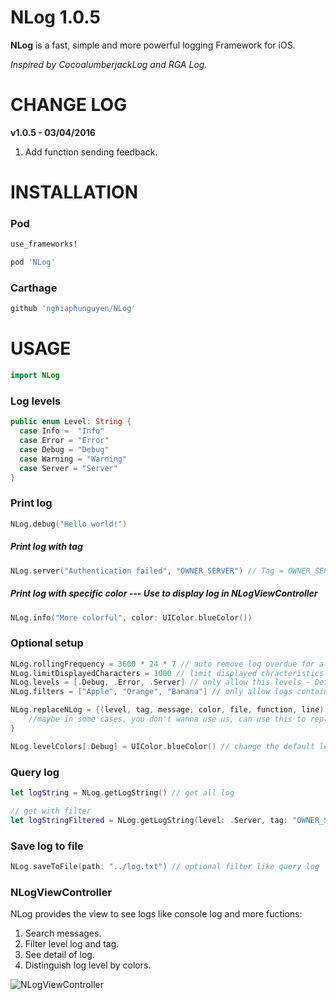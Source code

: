 # NLog 1.0.5
**NLog** is a fast, simple and more powerful logging Framework for iOS.

*Inspired by CocoalumberjackLog and RGA Log.*

# CHANGE LOG

**v1.0.5 - 03/04/2016**

1. Add function sending feedback.

# INSTALLATION

### Pod
```bash
use_frameworks!

pod 'NLog'
```

### Carthage
```bash
github 'nghiaphunguyen/NLog'
```

# USAGE

```swift
import NLog
```

### Log levels
```swift
public enum Level: String {
  case Info =  "Info"
  case Error = "Error"
  case Debug = "Debug"
  case Warning = "Warning"
  case Server = "Server"
}
```

### Print log
``` swift
NLog.debug("Hello world!")
```

##### Print log with tag
```swift
NLog.server("Authentication failed", "OWNER_SERVER") // Tag = OWNER_SERVER
```

##### Print log with specific color --- Use to display log in NLogViewController
```swift
NLog.info("More colorful", color: UIColor.blueColor())
```

### Optional setup
```swift
NLog.rollingFrequency = 3600 * 24 * 7 // auto remove log overdue for a week.
NLog.limitDisplayedCharacters = 1000 // limit displayed chracteristics of a message on console log.
NLog.levels = [.Debug, .Error, .Server] // only allow this levels - Default is allow all.
NLog.filters = ["Apple", "Orange", "Banana"] // only allow logs contain filters.

NLog.replaceNLog = {(level, tag, message, color, file, function, line) in
    //maybe in some cases, you don't wanna use us, can use this to replace NLog by another Log you want.
}

NLog.levelColors[.Debug] = UIColor.blueColor() // change the default level color
```

### Query log
```swift
let logString = NLog.getLogString() // get all log

// get with filter
let logStringFiltered = NLog.getLogString(level: .Server, tag: "OWNER_SERVER", filter: "user/me", limit: 1000)
```

### Save log to file
```swift
NLog.saveToFile(path: "../log.txt") // optional filter like query log
```

### NLogViewController
NLog provides the view to see logs like console log and more fuctions:

1. Search messages.
2. Filter level log and tag.
3. See detail of log.
4. Distinguish log level by colors.

![NLogViewController](http://i.imgur.com/F2cPLku.png)
